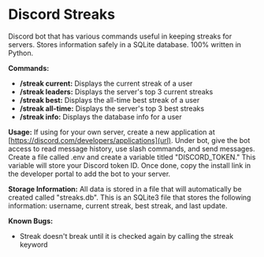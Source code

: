 # Discord Streaks
 Discord bot that has various commands useful in keeping streaks for servers. Stores information safely in a SQLite database. 100% written in Python.
 
**Commands:**
- **/streak current:** Displays the current streak of a user
- **/streak leaders:** Displays the server's top 3 current streaks
- **/streak best:** Displays the all-time best streak of a user
- **/streak all-time:** Displays the server's top 3 best streaks
- **/streak info:** Displays the database info for a user

**Usage:**
If using for your own server, create a new application at [https://discord.com/developers/applications](url). Under bot, give the bot access to read message history, use slash commands, and send messages. Create a file called .env and create a variable titled "DISCORD_TOKEN." This variable will store your Discord token ID. Once done, copy the install link in the developer portal to add the bot to your server.

**Storage Information:**
All data is stored in a file that will automatically be created called "streaks.db". This is an SQLite3 file that stores the following information: username, current streak, best streak, and last update.

**Known Bugs:**
- Streak doesn't break until it is checked again by calling the streak keyword

